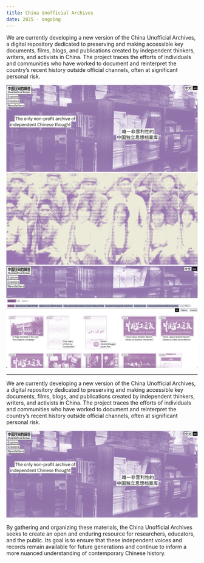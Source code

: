 ```yaml
---
title: China Unofficial Archives
date: 2025 - ongoing
---
```


We are currently developing a new version of the China Unofficial Archives, a digital repository dedicated to preserving and making accessible key documents, films, blogs, and publications created by independent thinkers, writers, and activists in China. The project traces the efforts of individuals and communities who have worked to document and reinterpret the country’s recent history outside official channels, often at significant personal risk.

![CUA 1](/media/cua_1.png)
![CUA 3](/media/cua_2.png)
![CUA 4](/media/cua_3.png)

---

We are currently developing a new version of the China Unofficial Archives, a digital repository dedicated to preserving and making accessible key documents, films, blogs, and publications created by independent thinkers, writers, and activists in China. The project traces the efforts of individuals and communities who have worked to document and reinterpret the country’s recent history outside official channels, often at significant personal risk.

![CUA 1](/media/cua_1.png)

By gathering and organizing these materials, the China Unofficial Archives seeks to create an open and enduring resource for researchers, educators, and the public. Its goal is to ensure that these independent voices and records remain available for future generations and continue to inform a more nuanced understanding of contemporary Chinese history.
